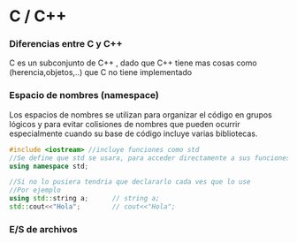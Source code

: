 # C / C++

### Diferencias entre C y C++

C es un subconjunto de C++ , dado que C++ tiene mas cosas como (herencia,objetos,..) que C no tiene implementado



### Espacio de nombres (namespace)

Los espacios de nombres se utilizan para organizar el código en grupos lógicos y para evitar colisiones de nombres que pueden ocurrir especialmente cuando su base de código incluye varias bibliotecas.

````c++
#include <iostream> //incluye funciones como std
//Se define que std se usara, para acceder directamente a sus funciones
using namespace std; 

//Si no lo pusiera tendria que declararlo cada ves que lo use
//Por ejemplo
using std::string a;      // string a;
std::cout<<"Hola";		  // cout<<"Hola";
````

### E/S de archivos

